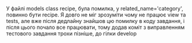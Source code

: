 У файлі models class recipe, була помилка, у related_name='category', повинно бути recipe. Я довго не міг зрозуміти чому не працює view та tests, але вже після дедлайну знайшов цю помилку в коду завдання, і після цього почало все працювати, тому додав коміт з виправленням тестового завдання трохи пізніше, до гілки develop
